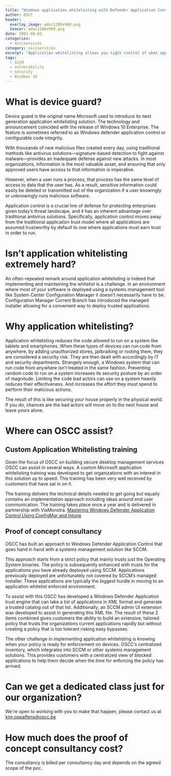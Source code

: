 ```yaml
---
title: "Windows application whitelisting with Defender Application Control (WDAC)"
author: OSCC
header:
  overlay_image: wdac1280x960.png
  teaser: wdac1280x960.png
date: 2001-06-03
categories:
  - osccservices
category: osccservices
excerpt: "Application whitelisting allows you tight control of what applications are allowed to run in your environment. OSCC's approach mixes the Systems Management knowledge of SCCM with in-depth DeviceGuard/WDAC knowledge to smoothen the transition into a more secure environment. Check for more details on customized training and proof of concept guidance."
tags:
  - SCCM
  - vulnerability
  - security
  - Windows 10
---
```


# What is device guard? #

Device guard is the original name Microsoft used to introduce its next generation application whitelisting solution. The technology and announcement coincided with the release of Windows 10 Enterprise. The feature is sometimes referred to as Windows defender application control or configurable code integrity.

With thousands of new malicious files created every day, using traditional methods like antivirus solutions—signature-based detection to fight against malware—provides an inadequate defense against new attacks. In most organizations, information is the most valuable asset, and ensuring that only approved users have access to that information is imperative.

However, when a user runs a process, that process has the same level of access to data that the user has. As a result, sensitive information could easily be deleted or transmitted out of the organization if a user knowingly or unknowingly runs malicious software.

Application control is a crucial line of defense for protecting enterprises given today’s threat landscape, and it has an inherent advantage over traditional antivirus solutions. Specifically, application control moves away from the traditional application trust model where all applications are assumed trustworthy by default to one where applications must earn trust in order to run.

# Isn’t application whitelisting extremely hard? #

An often-repeated remark around application whitelisting is indeed that implementing and maintaining the whitelist is a challenge. In an environment where most of your software is deployed using a systems management tool like System Center Configuration Manager it doesn’t necessarily have to be. Configuration Manager Current Branch has introduced the managed installer allowing for a convenient way to deploy trusted applications.

# Why application whitelisting? #

Application whitelisting reduces the code allowed to run on a system like tablets and smartphones. When these types of devices can run code from anywhere, by adding unauthorized stores, jailbraiking or rooting them, they are considered a security risk. They are then dealt with accordingly by IT and security departments. Strangely enough, a Windows system that can run code from anywhere isn’t treated in the same fashion. Preventing random code to run on a system increases its security posture by an order of magnitude. Limiting the code bad actors can use on a system heavily reduces their effectiveness.  And increases the effort they must spend to perform their malicious actions. 

The result of this is like securing your house properly in the physical world. If you do, chances are the bad actors will move on to the next house and leave yours alone.

# Where can OSCC assist? #

## Custom Application Whitelisting training ##

Given the focus of OSCC on building secure desktop management services OSCC can assist in several ways. A custom Microsoft application whitelisting training was developed to get organizations with an interest in this solution up to speed. This training has been very well received by customers that have sat in on it.

The training delivers the technical details needed to get going but equally contains an implementation approach including ideas around end user communication.
The training takes place once a year and is delivered in partnership with ViaMonstra.
 [Mastering Windows Defender Application Control Using ConfigMgr and Intune](https://academy.viamonstra.com/courses/mastering-windows-defender-application-control)

## Proof of concept consultancy ##

OSCC has built an approach to Windows Defender Application Control that goes hand in hand with a systems management solution like SCCM.

This approach starts from a strict policy that mainly trusts just the Operating System binaries. The policy is subsequently enhanced with trusts for the applications you have already deployed using SCCM. Applications previously deployed are unfortunately not covered by SCCM’s managed installer. These applications are typically the biggest hurdle in moving to an application whitelist enforced environment. 

To assist with this OSCC has developed a Windows Defender Application trust engine that can take a list of applications in XML format and generate a trusted catalog out of that list. Additionally, an SCCM admin UI extension was developed to assist in generating this XML file. The result of these 2 items combined gives customers the ability to build an extensive, tailored policy that trusts the organizations current applications rapidly but without creating a policy that is too tolerant risking easy bypasses. 

The other challenge in implementing application whitelisting is knowing when your policy is ready for enforcement on devices. OSCC’s centralized inventory, which integrates into SCCM or other systems management solutions. This provides customers with a centralized view of blocked applications to help them decide when the time for enforcing the policy has arrived.

# Can we get a dedicated class just for our organization? #
We're open to working with you to make that happen, please contact us at kim.oppalfens@oscc.be

# How much does the proof of concept consultancy cost? #
The consultancy is billed per consultancy day and depends on the agreed scope of the poc.
